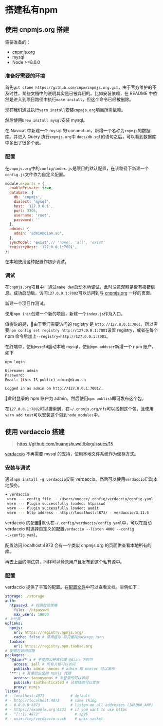 # 搭建私有npm

## 使用 cnpmjs.org 搭建

需要准备的：

- [cnpmjs.org](https://github.com/cnpm/cnpmjs.org)
- mysql
- Node >=8.0.0

### 准备好需要的环境

首先`git clone https://github.com/cnpm/cnpmjs.org.git`，由于官方维护的不及时性，某些文档中的说明其实是已被弃用的。比如安装依赖，在 README 中依然是进入到项目路径中执行`make install`，但这个命令已经被删除。

现在我们通过执行`yarn install`安装`cnpmjs.org`项目所需依赖。

然后使用`brew install mysql`安装 mysql。

在 Navicat 中新建一个 mysql 的 connection，新增一个名称为`cnpmjs`的数据库。并进入 Query 执行`cnpmjs.org`中 `docs/db.sql`的语句之后，可以看到数据库中多出了很多个表。

### 配置

在`cnpmjs.org`中的`config/index.js`是项目的默认配置，在该路径下新建一个`config.js`文件作为自定义配置。

```javascript
module.exports = {
  enablePrivate: true,
  database: {
    db: 'cnpmjs',
    dialect: 'mysql',
    host: '127.0.0.1',
    port: 3306,
    username: 'root',
    password: ''
  },
  admins: {
    admin: 'admin@dian.so',
  },
  syncModel: 'exist',// 'none', 'all', 'exist'
  registryHost: '127.0.0.1:7001',
};
```

在本地使用这种配置作初步调试。

### 调试

在`cnpmjs.org`项目中，通过`make dev`启动本地调试，此时注意观察是否有报错信息。成功启动后，访问`127.0.0.1:7002`可以访问到与 [cnpmjs.org](https://cnpmjs.org) 一样的页面。

新建一个项目作测试。

使用`npm init`创建一个新的项目，新建一个`index.js`作为入口。

值得说的是，由于我们需要访问的 registry 是 `http://127.0.0.1:7001`，所以需要`npm config set registry http://127.0.0.1:7001`设置 registry，或者在每个 npm 命令后加上`--registry=http://127.0.0.1:7001`。

在终端中，使用`mysqld`启动本地 mysql，使用`npm adduser`新增一个 npm 账户，如下

```bash
npm login

Username: admin
Password:
Email: (this IS public) admin@dian.so

Logged in as admin on http://127.0.0.1:7001/.
```

此时登录的 npm 账户为 admin，然后使用`npm publish`即可发布这个包。

在`127.0.0.1:7002`可以搜索到，在`~/.cnpmjs.org/nfs`可以找到这个包，且使用`yarn add test`可以安装这个包到`node_modules`中。

## 使用 verdaccio 搭建

> https://github.com/huangshuwei/blog/issues/15

[verdaccio](https://github.com/verdaccio/verdaccio) 不再需要 mysql 的支持，使用本地文件系统作为储存方式。

### 安装与调试

通过`npm install -g verdaccio`安装 verdaccio。然后可以使用`verdaccio`启动本地服务。

```bash
➜ verdaccio
 warn --- config file  - /Users/nnecec/.config/verdaccio/config.yaml
 warn --- Plugin successfully loaded: htpasswd
 warn --- Plugin successfully loaded: audit
 warn --- http address - http://localhost:4873/ - verdaccio/3.11.6
```

verdaccio 的配置默认在`~/.config/verdaccio/config.yaml`中，可以在启动 verdaccio 时选择自定义的配置`verdaccio --listen 4000 --config ~./config.yaml`。

配置访问 localhost:4873 会有一个类似 cnpmjs.org 的页面供查看本地所有的库。

再去上面的测试包，同样可以登录用户且发布到这个私有源中。

### 配置

verdaccio 提供了丰富的配置。在[配置文件](https://verdaccio.org/docs/en/configuration)中可以查看文档。举例如下：

```yaml
storage: ./storage
auth:
  htpasswd: # 权限校验策略
    file: ./htpasswd
    max_users: 10000
# 上行源
uplinks:
  npmjs:
    url: https://registry.npmjs.org/
    cache: false # 禁用缓存 将只缓存package.json
  taobao:
    url: https://registry.npm.taobao.org
# 配置包访问权限
packages:
  '@dian/*': # 不使用公开库代理 @dian 下的包
    access: $all # 所有人都可以访问
    publish: admin nnecec # admin 和 nnecec 可以发布
  '**': # 其余的包使用 npmjs 代理
    access: $anonymous # 未登录的可以访问
    publish: $authenticated # 已登陆的可以发布
    proxy: npmjs
listen:
# - localhost:4873            # default
# - http://localhost:4873     # same thing
# - 0.0.0.0:4873              # listen on all addresses (INADDR_ANY)
# - https://example.org:4873  # if you want to use https
# - "[::1]:4873"                # ipv6
# - unix:/tmp/verdaccio.sock    # unix socket
```